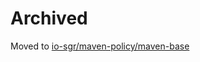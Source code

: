 # Archived

Moved to [io-sgr/maven-policy/maven-base](https://github.com/io-sgr/maven-policy/tree/master/maven-base)
